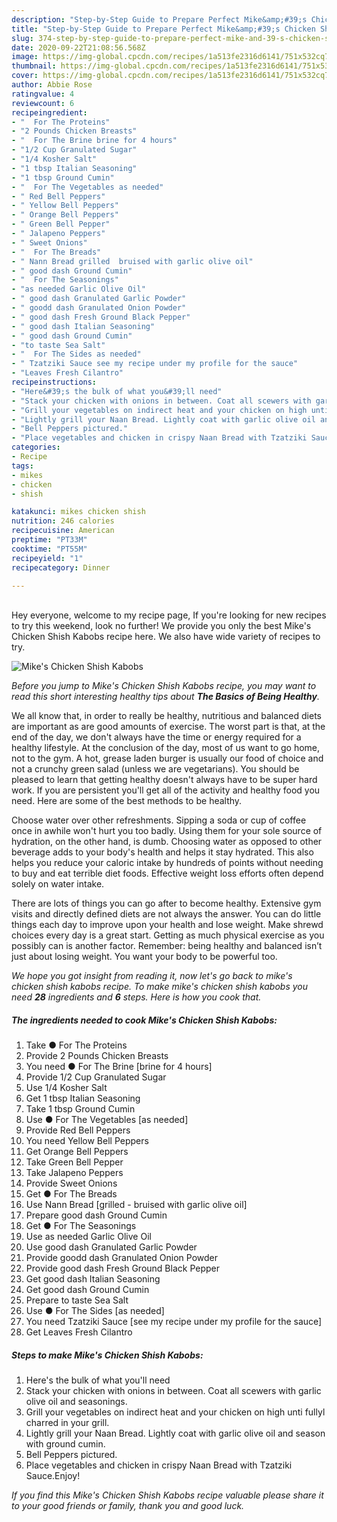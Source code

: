 ```yaml
---
description: "Step-by-Step Guide to Prepare Perfect Mike&amp;#39;s Chicken Shish Kabobs"
title: "Step-by-Step Guide to Prepare Perfect Mike&amp;#39;s Chicken Shish Kabobs"
slug: 374-step-by-step-guide-to-prepare-perfect-mike-and-39-s-chicken-shish-kabobs
date: 2020-09-22T21:08:56.568Z
image: https://img-global.cpcdn.com/recipes/1a513fe2316d6141/751x532cq70/mikes-chicken-shish-kabobs-recipe-main-photo.jpg
thumbnail: https://img-global.cpcdn.com/recipes/1a513fe2316d6141/751x532cq70/mikes-chicken-shish-kabobs-recipe-main-photo.jpg
cover: https://img-global.cpcdn.com/recipes/1a513fe2316d6141/751x532cq70/mikes-chicken-shish-kabobs-recipe-main-photo.jpg
author: Abbie Rose
ratingvalue: 4
reviewcount: 6
recipeingredient:
- "  For The Proteins"
- "2 Pounds Chicken Breasts"
- "  For The Brine brine for 4 hours"
- "1/2 Cup Granulated Sugar"
- "1/4 Kosher Salt"
- "1 tbsp Italian Seasoning"
- "1 tbsp Ground Cumin"
- "  For The Vegetables as needed"
- " Red Bell Peppers"
- " Yellow Bell Peppers"
- " Orange Bell Peppers"
- " Green Bell Pepper"
- " Jalapeno Peppers"
- " Sweet Onions"
- "  For The Breads"
- " Nann Bread grilled  bruised with garlic olive oil"
- " good dash Ground Cumin"
- "  For The Seasonings"
- "as needed Garlic Olive Oil"
- " good dash Granulated Garlic Powder"
- " goodd dash Granulated Onion Powder"
- " good dash Fresh Ground Black Pepper"
- " good dash Italian Seasoning"
- " good dash Ground Cumin"
- "to taste Sea Salt"
- "  For The Sides as needed"
- " Tzatziki Sauce see my recipe under my profile for the sauce"
- "Leaves Fresh Cilantro"
recipeinstructions:
- "Here&#39;s the bulk of what you&#39;ll need"
- "Stack your chicken with onions in between. Coat all scewers with garlic olive oil and seasonings."
- "Grill your vegetables on indirect heat and your chicken on high unti fullyl charred in your grill."
- "Lightly grill your Naan Bread. Lightly coat with garlic olive oil and season with ground cumin."
- "Bell Peppers pictured."
- "Place vegetables and chicken in crispy Naan Bread with Tzatziki Sauce.Enjoy!"
categories:
- Recipe
tags:
- mikes
- chicken
- shish

katakunci: mikes chicken shish 
nutrition: 246 calories
recipecuisine: American
preptime: "PT33M"
cooktime: "PT55M"
recipeyield: "1"
recipecategory: Dinner

---
```

<br>
Hey everyone, welcome to my recipe page, If you're looking for new recipes to try this weekend, look no further! We provide you only the best Mike&#39;s Chicken Shish Kabobs recipe here. We also have wide variety of recipes to try.
<br>


![Mike&#39;s Chicken Shish Kabobs](https://img-global.cpcdn.com/recipes/1a513fe2316d6141/751x532cq70/mikes-chicken-shish-kabobs-recipe-main-photo.jpg)

<i>Before you jump to Mike&#39;s Chicken Shish Kabobs recipe, you may want to read this short interesting healthy tips about <strong>The Basics of Being Healthy</strong>.</i>

We all know that, in order to really be healthy, nutritious and balanced diets are important as are good amounts of exercise. The worst part is that, at the end of the day, we don't always have the time or energy required for a healthy lifestyle. At the conclusion of the day, most of us want to go home, not to the gym. A hot, grease laden burger is usually our food of choice and not a crunchy green salad (unless we are vegetarians). You should be pleased to learn that getting healthy doesn't always have to be super hard work. If you are persistent you'll get all of the activity and healthy food you need. Here are some of the best methods to be healthy.

Choose water over other refreshments. Sipping a soda or cup of coffee once in awhile won't hurt you too badly. Using them for your sole source of hydration, on the other hand, is dumb. Choosing water as opposed to other beverage adds to your body's health and helps it stay hydrated. This also helps you reduce your caloric intake by hundreds of points without needing to buy and eat terrible diet foods. Effective weight loss efforts often depend solely on water intake.

There are lots of things you can go after to become healthy. Extensive gym visits and directly defined diets are not always the answer. You can do little things each day to improve upon your health and lose weight. Make shrewd choices every day is a great start. Getting as much physical exercise as you possibly can is another factor. Remember: being healthy and balanced isn’t just about losing weight. You want your body to be powerful too. 


<i>We hope you got insight from reading it, now let's go back to mike&#39;s chicken shish kabobs recipe. To make mike&#39;s chicken shish kabobs you need <strong>28</strong> ingredients and <strong>6</strong> steps. Here is how you cook that.
</i>

##### The ingredients needed to cook Mike&#39;s Chicken Shish Kabobs:

1. Take  ● For The Proteins
1. Provide 2 Pounds Chicken Breasts
1. You need  ● For The Brine [brine for 4 hours]
1. Provide 1/2 Cup Granulated Sugar
1. Use 1/4 Kosher Salt
1. Get 1 tbsp Italian Seasoning
1. Take 1 tbsp Ground Cumin
1. Use  ● For The Vegetables [as needed]
1. Provide  Red Bell Peppers
1. You need  Yellow Bell Peppers
1. Get  Orange Bell Peppers
1. Take  Green Bell Pepper
1. Take  Jalapeno Peppers
1. Provide  Sweet Onions
1. Get  ● For The Breads
1. Use  Nann Bread [grilled - bruised with garlic olive oil]
1. Prepare  good dash Ground Cumin
1. Get  ● For The Seasonings
1. Use as needed Garlic Olive Oil
1. Use  good dash Granulated Garlic Powder
1. Provide  goodd dash Granulated Onion Powder
1. Provide  good dash Fresh Ground Black Pepper
1. Get  good dash Italian Seasoning
1. Get  good dash Ground Cumin
1. Prepare to taste Sea Salt
1. Use  ● For The Sides [as needed]
1. You need  Tzatziki Sauce [see my recipe under my profile for the sauce]
1. Get Leaves Fresh Cilantro


##### Steps to make Mike&#39;s Chicken Shish Kabobs:

1. Here&#39;s the bulk of what you&#39;ll need
1. Stack your chicken with onions in between. Coat all scewers with garlic olive oil and seasonings.
1. Grill your vegetables on indirect heat and your chicken on high unti fullyl charred in your grill.
1. Lightly grill your Naan Bread. Lightly coat with garlic olive oil and season with ground cumin.
1. Bell Peppers pictured.
1. Place vegetables and chicken in crispy Naan Bread with Tzatziki Sauce.Enjoy!


<i>If you find this Mike&#39;s Chicken Shish Kabobs recipe valuable please share it to your good friends or family, thank you and good luck.</i>
